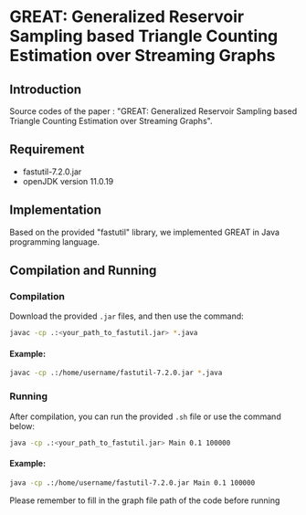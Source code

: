 # GREAT: Generalized Reservoir Sampling based Triangle Counting Estimation over Streaming Graphs

## Introduction
Source codes of the paper : "GREAT: Generalized Reservoir Sampling based Triangle Counting Estimation over Streaming Graphs".

## Requirement
- fastutil-7.2.0.jar
- openJDK version 11.0.19

## Implementation
Based on the provided "fastutil" library, we implemented GREAT in Java programming language. 


## Compilation and Running
### Compilation
Download the provided `.jar` files, and then use the command:

```bash
javac -cp .:<your_path_to_fastutil.jar> *.java
```

#### Example:
```bash
javac -cp .:/home/username/fastutil-7.2.0.jar *.java
```

### Running
After compilation, you can run the provided `.sh` file or use the command below:

```bash
java -cp .:<your_path_to_fastutil.jar> Main 0.1 100000
```

#### Example:
```bash
java -cp .:/home/username/fastutil-7.2.0.jar Main 0.1 100000
```
Please remember to fill in the graph file path of the code before running
